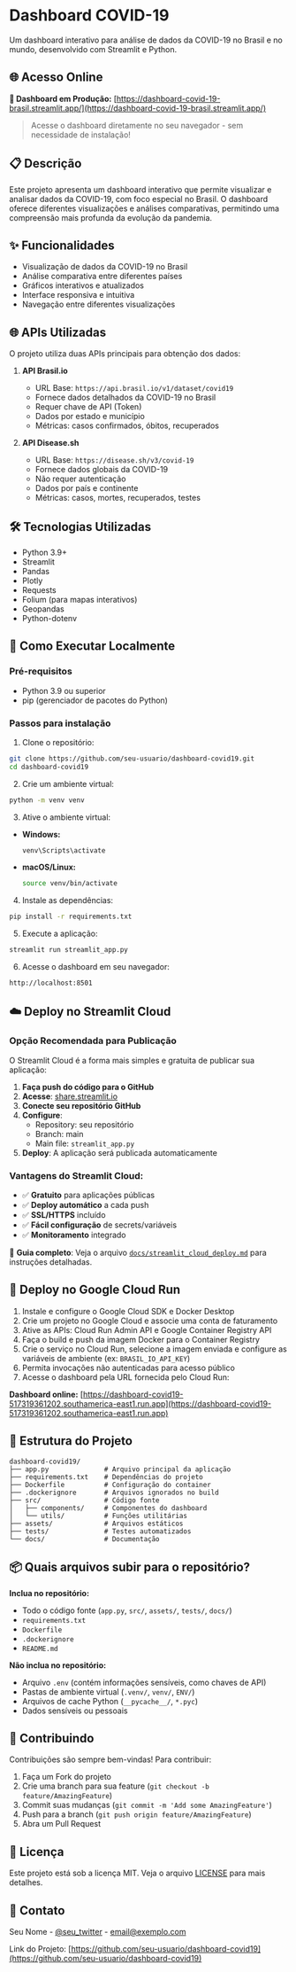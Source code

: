 # Dashboard COVID-19

Um dashboard interativo para análise de dados da COVID-19 no Brasil e no mundo, desenvolvido com Streamlit e Python.

## 🌐 Acesso Online

**🚀 Dashboard em Produção:** [https://dashboard-covid-19-brasil.streamlit.app/](https://dashboard-covid-19-brasil.streamlit.app/)

> Acesse o dashboard diretamente no seu navegador - sem necessidade de instalação!

## 📋 Descrição

Este projeto apresenta um dashboard interativo que permite visualizar e analisar dados da COVID-19, com foco especial no Brasil. O dashboard oferece diferentes visualizações e análises comparativas, permitindo uma compreensão mais profunda da evolução da pandemia.

## ✨ Funcionalidades

- Visualização de dados da COVID-19 no Brasil
- Análise comparativa entre diferentes países
- Gráficos interativos e atualizados
- Interface responsiva e intuitiva
- Navegação entre diferentes visualizações

## 🌐 APIs Utilizadas

O projeto utiliza duas APIs principais para obtenção dos dados:

1. **API Brasil.io**
   - URL Base: `https://api.brasil.io/v1/dataset/covid19`
   - Fornece dados detalhados da COVID-19 no Brasil
   - Requer chave de API (Token)
   - Dados por estado e município
   - Métricas: casos confirmados, óbitos, recuperados

2. **API Disease.sh**
   - URL Base: `https://disease.sh/v3/covid-19`
   - Fornece dados globais da COVID-19
   - Não requer autenticação
   - Dados por país e continente
   - Métricas: casos, mortes, recuperados, testes

## 🛠️ Tecnologias Utilizadas

- Python 3.9+
- Streamlit
- Pandas
- Plotly
- Requests
- Folium (para mapas interativos)
- Geopandas
- Python-dotenv

## 🚀 Como Executar Localmente

### Pré-requisitos
- Python 3.9 ou superior
- pip (gerenciador de pacotes do Python)

### Passos para instalação

1. Clone o repositório:
```bash
git clone https://github.com/seu-usuario/dashboard-covid19.git
cd dashboard-covid19
```

2. Crie um ambiente virtual:
```bash
python -m venv venv
```

3. Ative o ambiente virtual:
- **Windows:**
  ```bash
  venv\Scripts\activate
  ```
- **macOS/Linux:**
  ```bash
  source venv/bin/activate
  ```

4. Instale as dependências:
```bash
pip install -r requirements.txt
```

5. Execute a aplicação:
```bash
streamlit run streamlit_app.py
```

6. Acesse o dashboard em seu navegador:
```
http://localhost:8501
```

## ☁️ Deploy no Streamlit Cloud

### Opção Recomendada para Publicação

O Streamlit Cloud é a forma mais simples e gratuita de publicar sua aplicação:

1. **Faça push do código para o GitHub**
2. **Acesse**: [share.streamlit.io](https://share.streamlit.io)
3. **Conecte seu repositório GitHub**
4. **Configure**:
   - Repository: seu repositório
   - Branch: main
   - Main file: `streamlit_app.py`
5. **Deploy**: A aplicação será publicada automaticamente

### Vantagens do Streamlit Cloud:
- ✅ **Gratuito** para aplicações públicas
- ✅ **Deploy automático** a cada push
- ✅ **SSL/HTTPS** incluído
- ✅ **Fácil configuração** de secrets/variáveis
- ✅ **Monitoramento** integrado

📖 **Guia completo**: Veja o arquivo [`docs/streamlit_cloud_deploy.md`](docs/streamlit_cloud_deploy.md) para instruções detalhadas.

## 🐳 Deploy no Google Cloud Run

1. Instale e configure o Google Cloud SDK e Docker Desktop
2. Crie um projeto no Google Cloud e associe uma conta de faturamento
3. Ative as APIs: Cloud Run Admin API e Google Container Registry API
4. Faça o build e push da imagem Docker para o Container Registry
5. Crie o serviço no Cloud Run, selecione a imagem enviada e configure as variáveis de ambiente (ex: `BRASIL_IO_API_KEY`)
6. Permita invocações não autenticadas para acesso público
7. Acesse o dashboard pela URL fornecida pelo Cloud Run:

**Dashboard online:**
[https://dashboard-covid19-517319361202.southamerica-east1.run.app](https://dashboard-covid19-517319361202.southamerica-east1.run.app)

## 📁 Estrutura do Projeto

```
dashboard-covid19/
├── app.py              # Arquivo principal da aplicação
├── requirements.txt    # Dependências do projeto
├── Dockerfile          # Configuração do container
├── .dockerignore       # Arquivos ignorados no build
├── src/                # Código fonte
│   ├── components/     # Componentes do dashboard
│   └── utils/          # Funções utilitárias
├── assets/             # Arquivos estáticos
├── tests/              # Testes automatizados
└── docs/               # Documentação
```

## 📦 Quais arquivos subir para o repositório?

**Inclua no repositório:**
- Todo o código fonte (`app.py`, `src/`, `assets/`, `tests/`, `docs/`)
- `requirements.txt`
- `Dockerfile`
- `.dockerignore`
- `README.md`

**Não inclua no repositório:**
- Arquivo `.env` (contém informações sensíveis, como chaves de API)
- Pastas de ambiente virtual (`.venv/`, `venv/`, `ENV/`)
- Arquivos de cache Python (`__pycache__/`, `*.pyc`)
- Dados sensíveis ou pessoais

## 🤝 Contribuindo

Contribuições são sempre bem-vindas! Para contribuir:

1. Faça um Fork do projeto
2. Crie uma branch para sua feature (`git checkout -b feature/AmazingFeature`)
3. Commit suas mudanças (`git commit -m 'Add some AmazingFeature'`)
4. Push para a branch (`git push origin feature/AmazingFeature`)
5. Abra um Pull Request

## 📝 Licença

Este projeto está sob a licença MIT. Veja o arquivo [LICENSE](LICENSE) para mais detalhes.

## 📧 Contato

Seu Nome - [@seu_twitter](https://twitter.com/seu_twitter) - email@exemplo.com

Link do Projeto: [https://github.com/seu-usuario/dashboard-covid19](https://github.com/seu-usuario/dashboard-covid19)
